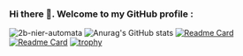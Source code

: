 
### Hi there 👋. Welcome to my GitHub profile :
![2b-nier-automata](https://user-images.githubusercontent.com/47030118/129056372-a5fefa1d-2ad3-49aa-a0e1-bc62f2191b96.gif)
![Anurag's GitHub stats](https://github-readme-stats.vercel.app/api?username=Headsman-4899&show_icons=true&theme=radical)
[![Readme Card](https://github-readme-stats.vercel.app/api/pin/?username=Headsman-4899&repo=Games-Store&theme=radical)](https://github.com/anuraghazra/github-readme-stats)
[![Readme Card](https://github-readme-stats.vercel.app/api/pin/?username=Headsman-4899&repo=Backend-for-Highloaded-Environment&t&theme=radical)](https://github.com/anuraghazra/github-readme-stats)
[![trophy](https://github-profile-trophy.vercel.app/?username=Headsman-4899&margin-w=29&theme=juicyfresh)](https://github.com/ryo-ma/github-profile-trophy)

